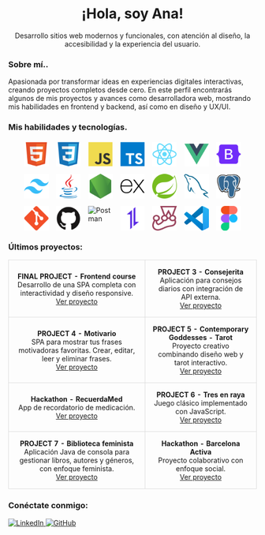 
<h1 align="center">¡Hola, soy Ana! </h1>
<p align="center">
Desarrollo sitios web modernos y funcionales, con atención al diseño, la accesibilidad y la experiencia del usuario.
  <br/>

  ### Sobre mí..

Apasionada por transformar ideas en experiencias digitales interactivas, creando proyectos completos desde cero.
En este perfil encontrarás algunos de mis proyectos y avances como desarrolladora web, mostrando mis habilidades en frontend y backend, así como en diseño y UX/UI.


### Mis habilidades y tecnologías.

<div style="display: flex; flex-wrap: wrap; justify-content: center; gap: 15px; align-items: center; margin: 20px 0;">
  <img src="https://raw.githubusercontent.com/devicons/devicon/master/icons/html5/html5-original.svg" alt="HTML5" width="50" height="50" title="HTML5"/>
  <img src="https://raw.githubusercontent.com/devicons/devicon/master/icons/css3/css3-original.svg" alt="CSS3" width="50" height="50" title="CSS3"/>
  <img src="https://raw.githubusercontent.com/devicons/devicon/master/icons/javascript/javascript-original.svg" alt="JavaScript" width="50" height="50" title="JavaScript"/>
  <img src="https://raw.githubusercontent.com/devicons/devicon/master/icons/typescript/typescript-original.svg" alt="TypeScript" width="50" height="50" title="TypeScript"/>
  <img src="https://raw.githubusercontent.com/devicons/devicon/master/icons/react/react-original.svg" alt="React" width="50" height="50" title="React"/>
  <img src="https://raw.githubusercontent.com/devicons/devicon/master/icons/vuejs/vuejs-original.svg" alt="Vue.js" width="50" height="50" title="Vue.js"/>
  <img src="https://raw.githubusercontent.com/devicons/devicon/master/icons/bootstrap/bootstrap-plain.svg" alt="Bootstrap" width="50" height="50" title="Bootstrap"/>
  <img src="https://raw.githubusercontent.com/devicons/devicon/master/icons/tailwindcss/tailwindcss-plain.svg" alt="Tailwind CSS" width="50" height="50" title="Tailwind CSS"/>
  <img src="https://raw.githubusercontent.com/devicons/devicon/master/icons/java/java-original.svg" alt="Java" width="50" height="50" title="Java"/>
  <img src="https://raw.githubusercontent.com/devicons/devicon/master/icons/nodejs/nodejs-original.svg" alt="Node.js" width="50" height="50" title="Node.js"/>
  <img src="https://raw.githubusercontent.com/devicons/devicon/master/icons/express/express-original.svg" alt="Express.js" width="50" height="50" title="Express.js"/>
  <img src="https://raw.githubusercontent.com/devicons/devicon/master/icons/spring/spring-original.svg" alt="Spring Boot" width="50" height="50" title="Spring Boot"/>
  <img src="https://raw.githubusercontent.com/devicons/devicon/master/icons/mysql/mysql-original.svg" alt="MySQL" width="50" height="50" title="MySQL"/>
  <img src="https://raw.githubusercontent.com/devicons/devicon/master/icons/postgresql/postgresql-original.svg" alt="PostgreSQL" width="50" height="50" title="PostgreSQL"/>
  <img src="https://raw.githubusercontent.com/devicons/devicon/master/icons/git/git-original.svg" alt="Git" width="50" height="50" title="Git"/>
  <img src="https://raw.githubusercontent.com/devicons/devicon/master/icons/github/github-original.svg" alt="GitHub" width="50" height="50" title="GitHub"/>
  <img src="https://www.vectorlogo.zone/logos/getpostman/getpostman-icon.svg" alt="Postman" width="50" height="50" title="Postman"/>
  <img src="https://raw.githubusercontent.com/devicons/devicon/master/icons/axios/axios-plain.svg" alt="Axios" width="50" height="50" title="Axios"/>
  <img src="https://raw.githubusercontent.com/devicons/devicon/master/icons/jest/jest-plain.svg" alt="Jest" width="50" height="50" title="Testing (Jest)"/>
  <img src="https://raw.githubusercontent.com/devicons/devicon/master/icons/vscode/vscode-original.svg" alt="VSCode" width="50" height="50" title="VSCode"/>
  <img src="https://raw.githubusercontent.com/devicons/devicon/master/icons/figma/figma-original.svg" alt="Figma" width="50" height="50" title="Figma"/>
</div>

  


### Últimos proyectos:


<table style="width:100%; border-collapse: collapse; text-align:center;">
  <tr>
    <td style="border: 1px solid #ddd; padding: 15px;">
      <b>FINAL PROJECT - Frontend course</b><br>
      Desarrollo de una SPA completa con interactividad y diseño responsive.<br>
      <a href="https://github.com/AnaAguileraMorales88/FINAL-PROJECT-frontend-course" target="_blank">Ver proyecto</a>
    </td>
    <td style="border: 1px solid #ddd; padding: 15px;">
      <b>PROJECT 3 - Consejerita</b><br>
      Aplicación para consejos diarios con integración de API externa.<br>
      <a href="https://github.com/AnaAguileraMorales88/PROJECT-3-consejerita" target="_blank">Ver proyecto</a>
    </td>
  </tr>
  <tr>
    <td style="border: 1px solid #ddd; padding: 15px;">
      <b>PROJECT 4 - Motivario</b><br>
      SPA para mostrar tus frases motivadoras favoritas. Crear, editar, leer y eliminar frases.<br>
      <a href="https://github.com/AnaAguileraMorales88/PROYECT-4--Motivario" target="_blank">Ver proyecto</a>
    </td>
    <td style="border: 1px solid #ddd; padding: 15px;">
      <b>PROJECT 5 - Contemporary Goddesses - Tarot</b><br>
      Proyecto creativo combinando diseño web y tarot interactivo.<br>
      <a href="https://github.com/AnaAguileraMorales88/PROJECT-5-Contemporary-Goddesses-Tarot-" target="_blank">Ver proyecto</a>
    </td>
  </tr>
  <tr>
    <td style="border: 1px solid #ddd; padding: 15px;">
      <b>Hackathon - RecuerdaMed</b><br>
      App de recordatorio de medicación.<br>
      <a href="https://github.com/AnaAguileraMorales88/Hackaton-RecuerdaMed-FrontEnd" target="_blank">Ver proyecto</a>
    </td>
    <td style="border: 1px solid #ddd; padding: 15px;">
      <b>PROJECT 6 - Tres en raya</b><br>
      Juego clásico implementado con JavaScript.<br>
      <a href="https://github.com/AnaAguileraMorales88/PROYECTO-6-Tic_Tac_Toe" target="_blank">Ver proyecto</a>
    </td>
  </tr>
  <tr>
    <td style="border: 1px solid #ddd; padding: 15px;">
      <b>PROJECT 7 - Biblioteca feminista</b><br>
      Aplicación Java de consola para gestionar libros, autores y géneros, con enfoque feminista.<br>
      <a href="https://github.com/AnaAguileraMorales88/P7_FeministLibrary" target="_blank">Ver proyecto</a>
    </td>
    <td style="border: 1px solid #ddd; padding: 15px;">
      <b>Hackathon - Barcelona Activa</b><br>
      Proyecto colaborativo con enfoque social.<br>
      <a href="https://github.com/AnaAguileraMorales88/Hackaton" target="_blank">Ver proyecto</a>
    </td>
  </tr>
</table>

  


### Conéctate conmigo:

<a href="https://www.linkedin.com/in/ana-aguilera-morales/" target="_blank" rel="noopener noreferrer">
  <img src="https://img.shields.io/badge/LinkedIn-%230077B5?style=for-the-badge&logo=linkedin&logoColor=white" alt="LinkedIn"/>
</a>

<a href="https://github.com/AnaAguileraMorales88" target="_blank" rel="noopener noreferrer">
  <img src="https://img.shields.io/badge/GitHub-%2312100E?style=for-the-badge&logo=github&logoColor=white" alt="GitHub"/>
</a>




